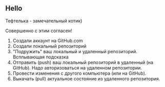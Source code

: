 ## Hello

Тефтелька - замечательный котик)

Совершенно с этим согласен!

1. Создали аккаунт на GitHub.com
2. Создали локальный репозиторий
3. "Подружить" ваш локальный и удаленный репозиторий. Всплывающая подсказка
4. Отправить (push) ваш локальный репозиторий в удаленный (на GitHub). Надо авторизоваться на удаленном репозитории.
5. Провести изменения с другого компьютера (или на GitHub).
6. Выкачать (pull) актуальное состояние из удаленного репозитория.